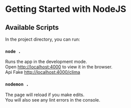 # Getting Started with NodeJS


## Available Scripts

In the project directory, you can run:

### `node .`

Runs the app in the development mode.\
Open [http://localhost:4000](http://localhost:4000) to view it in the browser.\
Api Fake [http://localhost:4000/clima](http://localhost:4000/clima)

### `nodemon .`
The page will reload if you make edits.\
You will also see any lint errors in the console.
